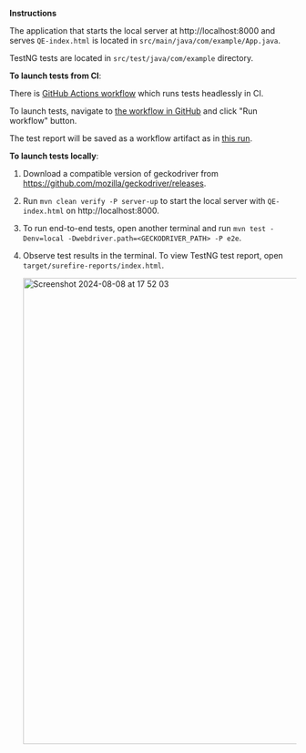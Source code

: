 **Instructions**

The application that starts the local server at http://localhost:8000 and serves `QE-index.html` is located in `src/main/java/com/example/App.java`.

TestNG tests are located in `src/test/java/com/example` directory.

**To launch tests from CI**:

There is [GitHub Actions workflow](https://github.com/sashasavv/java-test/blob/main/.github/workflows/test.yaml) which runs tests headlessly in CI. 

To launch tests, navigate to [the workflow in GitHub](https://github.com/sashasavv/java-test/actions/workflows/test.yaml) and click "Run workflow" button. 

The test report will be saved as a workflow artifact as in [this run](https://github.com/sashasavv/java-test/actions/runs/10320836474).

**To launch tests locally**:

1. Download a compatible version of geckodriver from https://github.com/mozilla/geckodriver/releases.
2. Run `mvn clean verify -P server-up` to start the local server with `QE-index.html` on http://localhost:8000.
3. To run end-to-end tests, open another terminal and run `mvn test -Denv=local -Dwebdriver.path=<GECKODRIVER_PATH> -P e2e`.
4. Observe test results in the terminal. To view TestNG test report, open `target/surefire-reports/index.html`.

   <img width="819" alt="Screenshot 2024-08-08 at 17 52 03" src="https://github.com/user-attachments/assets/58c47622-8fab-468c-880a-a196608a8a71">
